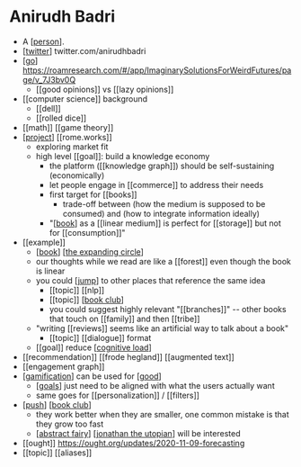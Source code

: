 # Anirudh Badri

- A [[person]].
- [[twitter]] twitter.com/anirudhbadri
- [[go]] https://roamresearch.com/#/app/ImaginarySolutionsForWeirdFutures/page/v_7J3bv0Q
  - [[good opinions]] vs [[lazy opinions]]
- [[computer science]] background
  - [[dell]]
  - [[rolled dice]]
- [[math]] [[game theory]]
- [[project]] [[rome.works]]
  - exploring market fit
  - high level [[goal]]: build a knowledge economy
    - the platform ([[knowledge graph]]) should be self-sustaining (economically)
    - let people engage in [[commerce]] to address their needs 
    - first target for [[books]]
      - trade-off between (how the medium is supposed to be consumed) and (how to integrate information ideally)
    - "[[book]] as a [[linear medium]] is perfect for [[storage]] but not for [[consumption]]"
- [[example]]
  - [[book]] [[the expanding circle]]
  - our thoughts while we read are like a [[forest]] even though the book is linear
  - you could [[jump]] to other places that reference the same idea
    - [[topic]] [[nlp]]
    - [[topic]] [[book club]]
    - you could suggest highly relevant "[[branches]]" -- other books that touch on [[family]] and then [[tribe]]
  - "writing [[reviews]] seems like an artificial way to talk about a book"
    - [[topic]] [[dialogue]] format
  - [[goal]] reduce [[cognitive load]]
- [[recommendation]] [[frode hegland]] [[augmented text]]
- [[engagement graph]]
- [[gamification]] can be used for [[good]]
  - [[goals]] just need to be aligned with what the users actually want
  - same goes for [[personalization]] / [[filters]]
- [[push]] [[book club]]
  - they work better when they are smaller, one common mistake is that they grow too fast
  - [[abstract fairy]] [[jonathan the utopian]] will be interested
- [[ought]] https://ought.org/updates/2020-11-09-forecasting
- [[topic]] [[aliases]]


[//begin]: # "Autogenerated link references for markdown compatibility"
[person]: person "Person"
[twitter]: twitter "Twitter"
[go]: go "Go"
[project]: project "Project"
[book]: book "Book"
[the expanding circle]: the-expanding-circle "The Expanding Circle"
[jump]: jump "Jump"
[book club]: book-club "Book Club"
[cognitive load]: cognitive-load "Cognitive Load"
[gamification]: Gamification "Gamification"
[good]: good "Good"
[goals]: goals "Goals"
[push]: push "Push"
[abstract fairy]: abstract-fairy "Abstract Fairy"
[jonathan the utopian]: jonathan-the-utopian "Jonathan the Utopian"
[//end]: # "Autogenerated link references"